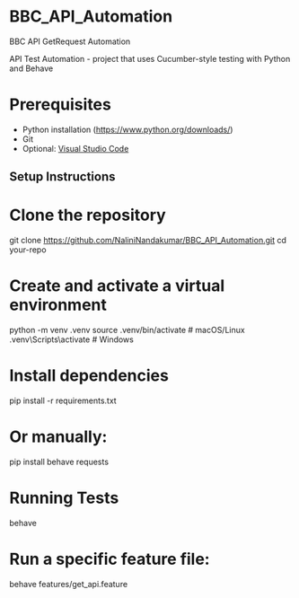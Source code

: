 # BBC_API_Automation
BBC API GetRequest Automation

API Test Automation - project that uses Cucumber-style testing with Python and Behave

# Prerequisites
- Python installation (https://www.python.org/downloads/)
- Git
- Optional: [Visual Studio Code](https://code.visualstudio.com/)

## Setup Instructions

# Clone the repository

git clone https://github.com/NaliniNandakumar/BBC_API_Automation.git
cd your-repo

# Create and activate a virtual environment

python -m venv .venv
source .venv/bin/activate      # macOS/Linux
.venv\Scripts\activate         # Windows

# Install dependencies
pip install -r requirements.txt
# Or manually:
pip install behave requests

# Running Tests
behave
# Run a specific feature file:
behave features/get_api.feature
